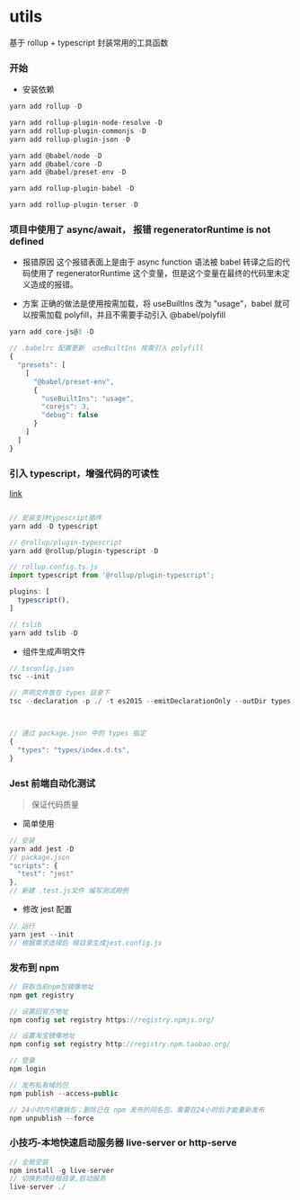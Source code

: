 # utils

基于 rollup + typescript 封装常用的工具函数

### 开始

- 安装依赖

```javascript
yarn add rollup -D

yarn add rollup-plugin-node-resolve -D
yarn add rollup-plugin-commonjs -D
yarn add rollup-plugin-json -D

yarn add @babel/node -D
yarn add @babel/core -D
yarn add @babel/preset-env -D

yarn add rollup-plugin-babel -D

yarn add rollup-plugin-terser -D
```

### 项目中使用了 async/await， 报错 regeneratorRuntime is not defined

- 报错原因
  这个报错表面上是由于 async function 语法被 babel 转译之后的代码使用了 regeneratorRuntime 这个变量，但是这个变量在最终的代码里未定义造成的报错。

- 方案
  正确的做法是使用按需加载，将 useBuiltIns 改为 "usage"，babel 就可以按需加载 polyfill，并且不需要手动引入 @babel/polyfill

```javascript
yarn add core-js@3 -D

// .babelrc 配置更新  useBuiltIns 按需引入 polyfill
{
  "presets": [
    [
      "@babel/preset-env",
      {
        "useBuiltIns": "usage",
        "corejs": 3,
        "debug": false
      }
    ]
  ]
}

```

### 引入 typescript，增强代码的可读性

[link](https://www.tslang.cn/docs/home.html)

```javascript

// 安装支持typescript插件
yarn add -D typescript

// @rollup/plugin-typescript
yarn add @rollup/plugin-typescript -D

// rollup.config.ts.js
import typescript from '@rollup/plugin-typescript';

plugins: [
  typescript(),
]

// tslib
yarn add tslib -D
```

- 组件生成声明文件

```javascript
// tsconfig.json
tsc --init

// 声明文件放在 types 目录下
tsc --declaration -p ./ -t es2015 --emitDeclarationOnly --outDir types



// 通过 package.json 中的 types 指定
{
  "types": "types/index.d.ts",
}
```

### Jest 前端自动化测试

> 保证代码质量

- 简单使用

```javascript
// 安装
yarn add jest -D
// package.json
"scripts": {
  "test": "jest"
},
// 新建 .test.js文件 编写测试用例
```

- 修改 jest 配置

```javascript
// 运行
yarn jest --init
// 根据需求选择后 根目录生成jest.config.js
```

### 发布到 npm

```javascript
// 获取当前npm包镜像地址
npm get registry

// 设置回官方地址
npm config set registry https://registry.npmjs.org/

// 设置淘宝镜像地址
npm config set registry http://registry.npm.taobao.org/

// 登录
npm login

// 发布私有域的包
npm publish --access=public

// 24小时内可撤销包；删除已在 npm 发布的同名包，需要在24小时后才能重新发布
npm unpublish --force
```

### 小技巧-本地快速启动服务器 live-server or http-serve

```javascript
// 全局安装
npm install -g live-server
// 切换到项目根目录,启动服务
live-server ./
```
